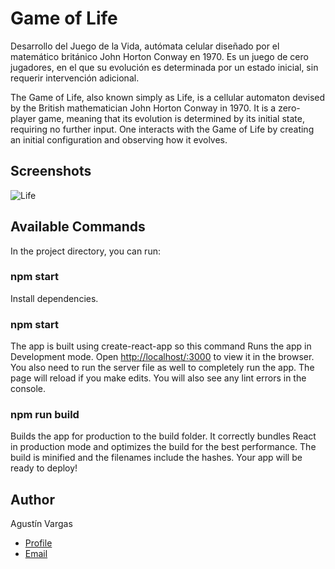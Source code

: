 # Game of Life

Desarrollo del Juego de la Vida, autómata celular diseñado por el matemático británico John Horton Conway en 1970. Es un juego de cero jugadores, en el que su evolución es determinada por un estado inicial, sin requerir intervención adicional.

The Game of Life, also known simply as Life, is a cellular automaton devised by the British mathematician John Horton Conway in 1970. It is a zero-player game, meaning that its evolution is determined by its initial state, requiring no further input. One interacts with the Game of Life by creating an initial configuration and observing how it evolves. 

## Screenshots

![Life](https://res.cloudinary.com/dp2no7dm6/image/upload/v1650598445/game%20of%20life/Game-of-Life-22-April-2022-_1__eozx0q.gif)

## Available Commands

In the project directory, you can run:

### npm start

Install dependencies.

### npm start

The app is built using create-react-app so this command Runs the app in Development mode. Open [http://localhost/:3000](http//localhost:3000) to view it in the browser. You also need to run the server file as well to completely run the app. The page will reload if you make edits.
You will also see any lint errors in the console.

### npm run build

Builds the app for production to the build folder. It correctly bundles React in production mode and optimizes the build for the best performance. The build is minified and the filenames include the hashes. Your app will be ready to deploy!

## Author

Agustín Vargas

- [Profile](https://github.com/agustinvargas/ "Agustín Vargas")
- [Email](mailto:agustinvargas93@gmail.com?subject=Hi "Hi!")
